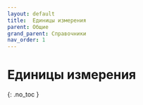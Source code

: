 ```yaml
---
layout: default
title:	Единицы измерения
parent: Общие
grand_parent: Справочники
nav_order: 1
---
```


# Единицы измерения
{: .no_toc }
